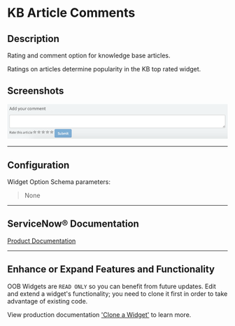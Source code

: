 # KB Article Comments

## Description

Rating and comment option for knowledge base articles.

Ratings on articles determine popularity in the KB top rated widget.

## Screenshots
![alt text](../images/WidgetKBArticleComments.png "Widget KB Article Comments")

---
## Configuration

Widget Option Schema parameters:
> None
---
## ServiceNow® Documentation
[Product Documentation](https://docs.servicenow.com/bundle/istanbul-servicenow-platform/page/build/service-portal/concept/kb-article-comments-widget.html)

---
## Enhance or Expand Features and Functionality

OOB Widgets are `READ ONLY` so you can benefit from future updates. Edit and extend a widget's functionality; you need to clone it first in order to take advantage of existing code.

View production documentation ['Clone a Widget'](https://docs.servicenow.com/bundle/istanbul-servicenow-platform/page/build/service-portal/task/t_CloneAndEditAWidget.html) to learn more.
